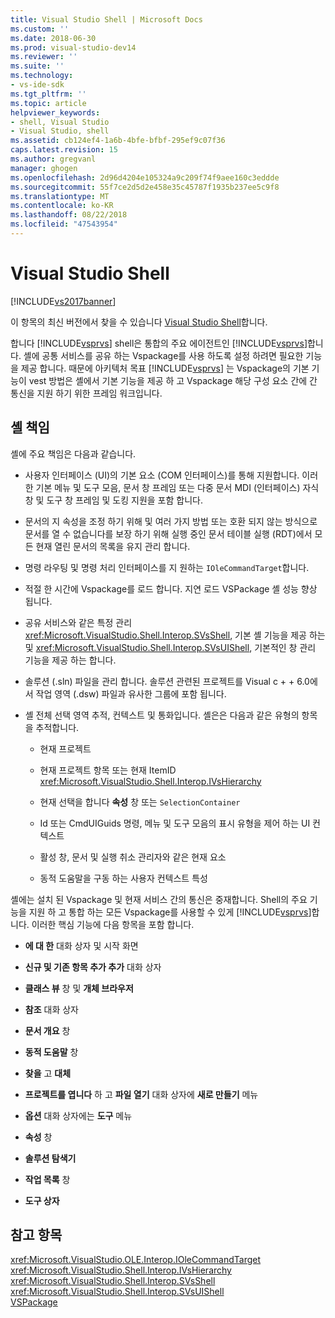 ```yaml
---
title: Visual Studio Shell | Microsoft Docs
ms.custom: ''
ms.date: 2018-06-30
ms.prod: visual-studio-dev14
ms.reviewer: ''
ms.suite: ''
ms.technology:
- vs-ide-sdk
ms.tgt_pltfrm: ''
ms.topic: article
helpviewer_keywords:
- shell, Visual Studio
- Visual Studio, shell
ms.assetid: cb124ef4-1a6b-4bfe-bfbf-295ef9c07f36
caps.latest.revision: 15
ms.author: gregvanl
manager: ghogen
ms.openlocfilehash: 2d96d4204e105324a9c209f74f9aee160c3eddde
ms.sourcegitcommit: 55f7ce2d5d2e458e35c45787f1935b237ee5c9f8
ms.translationtype: MT
ms.contentlocale: ko-KR
ms.lasthandoff: 08/22/2018
ms.locfileid: "47543954"
---
```

# <a name="visual-studio-shell"></a>Visual Studio Shell
[!INCLUDE[vs2017banner](../../includes/vs2017banner.md)]

이 항목의 최신 버전에서 찾을 수 있습니다 [Visual Studio Shell](https://docs.microsoft.com/visualstudio/extensibility/internals/visual-studio-shell)합니다.  
  
합니다 [!INCLUDE[vsprvs](../../includes/vsprvs-md.md)] shell은 통합의 주요 에이전트인 [!INCLUDE[vsprvs](../../includes/vsprvs-md.md)]합니다. 셸에 공통 서비스를 공유 하는 Vspackage를 사용 하도록 설정 하려면 필요한 기능을 제공 합니다. 때문에 아키텍처 목표 [!INCLUDE[vsprvs](../../includes/vsprvs-md.md)] 는 Vspackage의 기본 기능이 vest 방법은 셸에서 기본 기능을 제공 하 고 Vspackage 해당 구성 요소 간에 간 통신을 지원 하기 위한 프레임 워크입니다.  
  
## <a name="shell-responsibilities"></a>셸 책임  
 셸에 주요 책임은 다음과 같습니다.  
  
-   사용자 인터페이스 (UI)의 기본 요소 (COM 인터페이스)를 통해 지원합니다. 이러한 기본 메뉴 및 도구 모음, 문서 창 프레임 또는 다중 문서 MDI (인터페이스) 자식 창 및 도구 창 프레임 및 도킹 지원을 포함 합니다.  
  
-   문서의 지 속성을 조정 하기 위해 및 여러 가지 방법 또는 호환 되지 않는 방식으로 문서를 열 수 없습니다를 보장 하기 위해 실행 중인 문서 테이블 실행 (RDT)에서 모든 현재 열린 문서의 목록을 유지 관리 합니다.  
  
-   명령 라우팅 및 명령 처리 인터페이스를 지 원하는 `IOleCommandTarget`합니다.  
  
-   적절 한 시간에 Vspackage를 로드 합니다. 지연 로드 VSPackage 셸 성능 향상 됩니다.  
  
-   공유 서비스와 같은 특정 관리 <xref:Microsoft.VisualStudio.Shell.Interop.SVsShell>, 기본 셸 기능을 제공 하는 및 <xref:Microsoft.VisualStudio.Shell.Interop.SVsUIShell>, 기본적인 창 관리 기능을 제공 하는 합니다.  
  
-   솔루션 (.sln) 파일을 관리 합니다. 솔루션 관련된 프로젝트를 Visual c + + 6.0에서 작업 영역 (.dsw) 파일과 유사한 그룹에 포함 됩니다.  
  
-   셸 전체 선택 영역 추적, 컨텍스트 및 통화입니다. 셸은은 다음과 같은 유형의 항목을 추적합니다.  
  
    -   현재 프로젝트  
  
    -   현재 프로젝트 항목 또는 현재 ItemID <xref:Microsoft.VisualStudio.Shell.Interop.IVsHierarchy>  
  
    -   현재 선택을 합니다 **속성** 창 또는 `SelectionContainer`  
  
    -   Id 또는 CmdUIGuids 명령, 메뉴 및 도구 모음의 표시 유형을 제어 하는 UI 컨텍스트  
  
    -   활성 창, 문서 및 실행 취소 관리자와 같은 현재 요소  
  
    -   동적 도움말을 구동 하는 사용자 컨텍스트 특성  
  
 셸에는 설치 된 Vspackage 및 현재 서비스 간의 통신은 중재합니다. Shell의 주요 기능을 지원 하 고 통합 하는 모든 Vspackage를 사용할 수 있게 [!INCLUDE[vsprvs](../../includes/vsprvs-md.md)]합니다. 이러한 핵심 기능에 다음 항목을 포함 합니다.  
  
-   **에 대 한** 대화 상자 및 시작 화면  
  
-   **신규 및 기존 항목 추가 추가** 대화 상자  
  
-   **클래스 뷰** 창 및 **개체 브라우저**  
  
-   **참조** 대화 상자  
  
-   **문서 개요** 창  
  
-   **동적 도움말** 창  
  
-   **찾을** 고 **대체**  
  
-   **프로젝트를 엽니다** 하 고 **파일 열기** 대화 상자에 **새로 만들기** 메뉴  
  
-   **옵션** 대화 상자에는 **도구** 메뉴  
  
-   **속성** 창  
  
-   **솔루션 탐색기**  
  
-   **작업 목록** 창  
  
-   **도구 상자**  
  
## <a name="see-also"></a>참고 항목  
 <xref:Microsoft.VisualStudio.OLE.Interop.IOleCommandTarget>   
 <xref:Microsoft.VisualStudio.Shell.Interop.IVsHierarchy>   
 <xref:Microsoft.VisualStudio.Shell.Interop.SVsShell>   
 <xref:Microsoft.VisualStudio.Shell.Interop.SVsUIShell>   
 [VSPackage](../../extensibility/internals/vspackages.md)

